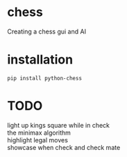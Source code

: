 # chess

Creating a chess gui and AI
# installation
```
pip install python-chess
```

# TODO
light up kings square while in check <br>
the minimax algorithm<br>
highlight legal moves<br>
showcase when check and check mate<br>
